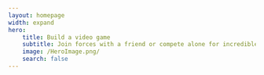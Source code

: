 ```yaml
---
layout: homepage
width: expand
hero:
    title: Build a video game
    subtitle: Join forces with a friend or compete alone for incredible prizes and the title of Code Contest Champion.
    image: /HeroImage.png/
    search: false
---
```

